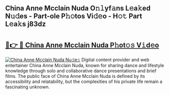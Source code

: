 ## China Anne Mcclain Nuda O𝚗𝚕yf𝚊ns L𝚎a𝚔ed N𝚞𝚍es - Part-ole P𝚑𝚘tos Vi𝚍𝚎o - H𝚘𝚝 Part L𝚎a𝚔s j83dz

# <h2><a href="http://kf9vu1.oniu.top/?m=China+Anne+Mcclain+Nuda">🔗👉 🔴 China Anne Mcclain Nuda P𝚑ot𝚘𝚜 V𝚒d𝚎o</a></h2>

[![China Anne Mcclain Nuda Nu𝚍e𝚜](https://i.imgur.com/0qMVB7G.gif)](http://kf9vu1.oniu.top/?m=China+Anne+Mcclain+Nuda)
Digital content provider and web entertainer China Anne Mcclain Nuda, known for sharing dance and lifestyle knowledge through solo and collaborative dance presentations and brief films. The public face of China Anne Mcclain Nuda is defined by its accessibility and relatability, but the complexities of his private life remain a fascinating unknown.  
